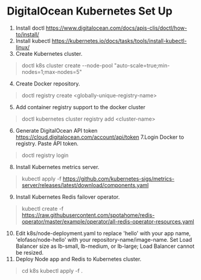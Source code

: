 # DigitalOcean Kubernetes Set Up
1. Install doctl https://www.digitalocean.com/docs/apis-clis/doctl/how-to/install/
2. Install kubectl https://kubernetes.io/docs/tasks/tools/install-kubectl-linux/
3. Create Kubernetes cluster.
>doctl k8s cluster create <cluster-name> --node-pool "auto-scale=true;min-nodes=1;max-nodes=5"
4. Create Docker repository.
>doctl registry create \<globally-unique-registry-name\>
5. Add container registry support to the docker cluster
>doctl kubernetes cluster registry add \<cluster-name\> 
6. Generate DigitalOcean API token https://cloud.digitalocean.com/account/api/token
7.Login Docker to registry. Paste API token.
>doctl registry login
8. Install Kubernetes metrics server.
>kubectl apply -f https://github.com/kubernetes-sigs/metrics-server/releases/latest/download/components.yaml
9. Install Kubernetes Redis failover operator.
>kubectl create -f https://raw.githubusercontent.com/spotahome/redis-operator/master/example/operator/all-redis-operator-resources.yaml
10. Edit k8s/node-deployment.yaml to replace 'hello' with your app name, 'elofaso/node-hello' with your repository-name/image-name. Set Load Balancer size as lb-small, lb-medium, or lb-large; Load Balancer cannot be resized.
11. Deploy Node app and Redis to Kubernetes cluster.
>cd k8s
>kubectl apply -f .
